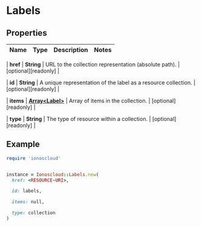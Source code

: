 # Labels

## Properties

| Name | Type | Description | Notes |
| ---- | ---- | ----------- | ----- |

| **href** | **String** | URL to the collection representation (absolute path). | [optional][readonly] |

| **id** | **String** | A unique representation of the label as a resource collection. | [optional][readonly] |

| **items** | [**Array&lt;Label&gt;**](Label.md) | Array of items in the collection. | [optional][readonly] |

| **type** | **String** | The type of resource within a collection. | [optional][readonly] |

## Example

```ruby
require 'ionoscloud'


instance = Ionoscloud::Labels.new(
  href: <RESOURCE-URI>,

  id: labels,

  items: null,

  type: collection
)
```


